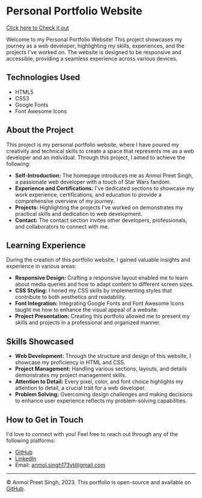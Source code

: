 

# Personal Portfolio Website

[Click here to Check it out ](https://anmolsingh173.github.io/PRODIGY_WD_04/)

Welcome to my Personal Portfolio Website! This project showcases my journey as a web developer, highlighting my skills, experiences, and the projects I've worked on. The website is designed to be responsive and accessible, providing a seamless experience across various devices.

## Technologies Used

- HTML5
- CSS3
- Google Fonts
- Font Awesome Icons

## About the Project

This project is my personal portfolio website, where I have poured my creativity and technical skills to create a space that represents me as a web developer and an individual. Through this project, I aimed to achieve the following:

- **Self-Introduction:** The homepage introduces me as Anmol Preet Singh, a passionate web developer with a touch of Star Wars fandom.
- **Experience and Certifications:** I've dedicated sections to showcase my work experience, certifications, and education to provide a comprehensive overview of my journey.
- **Projects:** Highlighting the projects I've worked on demonstrates my practical skills and dedication to web development.
- **Contact:** The contact section invites other developers, professionals, and collaborators to connect with me.

## Learning Experience

During the creation of this portfolio website, I gained valuable insights and experience in various areas:

- **Responsive Design:** Crafting a responsive layout enabled me to learn about media queries and how to adapt content to different screen sizes.
- **CSS Styling:** I honed my CSS skills by implementing styles that contribute to both aesthetics and readability.
- **Font Integration:** Integrating Google Fonts and Font Awesome Icons taught me how to enhance the visual appeal of a website.
- **Project Presentation:** Creating this portfolio allowed me to present my skills and projects in a professional and organized manner.

## Skills Showcased

- **Web Development:** Through the structure and design of this website, I showcase my proficiency in HTML and CSS.
- **Project Management:** Handling various sections, layouts, and details demonstrates my project management skills.
- **Attention to Detail:** Every pixel, color, and font choice highlights my attention to detail, a crucial trait for a web developer.
- **Problem Solving:** Overcoming design challenges and making decisions to enhance user experience reflects my problem-solving capabilities.

## How to Get in Touch

I'd love to connect with you! Feel free to reach out through any of the following platforms:

- [GitHub](https://github.com/AnmolSingh173)
- [LinkedIn](https://www.linkedin.com/in/anmol-preet-singh-b17058249/)
- Email: [anmol.singh173yt@gmail.com](mailto:anmol.singh173yt@gmail.com)


---

© Anmol Preet Singh, 2023. This portfolio is open-source and available on [GitHub](https://github.com/AnmolSingh173/Your-Portfolio-Repo).
